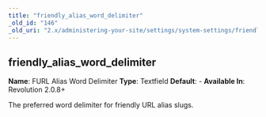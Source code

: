 ```yaml
---
title: "friendly_alias_word_delimiter"
_old_id: "146"
_old_uri: "2.x/administering-your-site/settings/system-settings/friendly_alias_word_delimiter"
---
```


## friendly\_alias\_word\_delimiter

**Name**: FURL Alias Word Delimiter 
**Type**: Textfield 
**Default**: - 
**Available In**: Revolution 2.0.8+

The preferred word delimiter for friendly URL alias slugs.